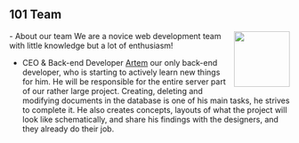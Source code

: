 ## 101 Team
<img src="https://cdn.discordapp.com/attachments/1089621536576655493/1089621571737485413/101_logo.png" width="100px" align="right">
- About our team
We are a novice web development team with little knowledge but a lot of enthusiasm!

- CEO & Back-end Developer
[Artem](https://github.com/zaa4eem) our only back-end developer, who is starting to actively learn new things for him. He will be responsible for the entire server part of our rather large project. Creating, deleting and modifying documents in the database is one of his main tasks, he strives to complete it. He also creates concepts, layouts of what the project will look like schematically, and share his findings with the designers, and they already do their job.
